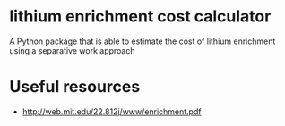 # lithium enrichment cost calculator

A Python package that is able to estimate the cost of lithium enrichment using a separative work approach


# Useful resources

- http://web.mit.edu/22.812j/www/enrichment.pdf
